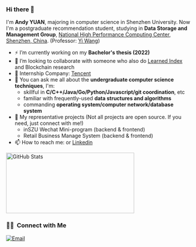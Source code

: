 ### Hi there 👋

<!-- This is a test page! I will perfect README in my representative projects. This may take several time.

- 🔭 I’m currently working on Leanrned Index for Data Storage
- 🌱 I’m currently learning ...
- 👯 I’m looking to collaborate on ...
- 🤔 I’m looking for help with ...
- 💬 Ask me about ...
- 📫 How to reach me: jiananyuan.yjn@gmail.com
- 😄 Pronouns: Andy
- ⚡ Fun fact: to be continued! -->

I'm **Andy YUAN**, majoring in computer science in Shenzhen University. Now I'm a postgraduate recommendation student, studying in **Data Storage and Management Group**, [National High Performance Computing Center, Shenzhen, China](http://nhpcc.szu.edu.cn/web/). (Professor: [Yi Wang](http://csse.szu.edu.cn/cn/people?99712))

- ⚡ I’m currently working on my **Bachelor's thesis (2022)**
- 👯 I’m looking to collaborate with someone who also do [Learned Index](https://dblp.org/search?q=learned+index) and Blockchain research
- 🚀 Internship Company: [Tencent](https://www.tencent.com/zh-cn/index.html)
- 💬 You can ask me all about the **undergraduate computer science techniques**, I'm:
  - skillful in **C/C++/Java/Go/Python/Javascript/git coordination**, etc
  - familiar with frequently-used **data structures and algorithms**
  - commanding **operating system/computer network/database system**
- 🌱 My representative projects (Not all projects are open source. If you need, just connect with me!)
  - inSZU Wechat Mini-program (backend & frontend)
  - Retail Business Manage System (backend & frontend)
- 📫 How to reach me:  or [Linkedin](https://www.linkedin.com/in/jianan-yuan-3aa545198)

<img width="350px" height="165px" alt="GitHub Stats" src="https://github-readme-stats.vercel.app/api?username=JiananYuan&count_private=true&show_icons=true"/>

### 🤝🏻 &nbsp;Connect with Me
<a href="mailto:jiananyuan.yjn@gmail.com"><img alt="Email" src="https://img.shields.io/badge/Email-jiananyuan.yjn@gmail.com-blue?style=flat-square&logo=gmail"></a>
